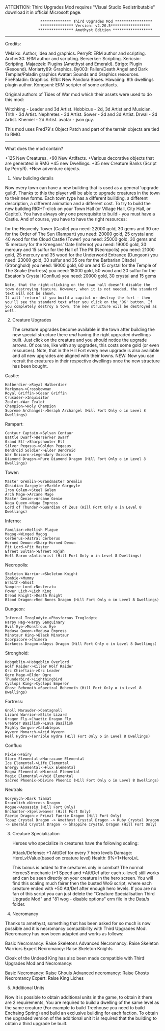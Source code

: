 ATTENTION: Third Upgrades Mod requires "Visual Studio Redistributable" download it in official Microsoft page.


                    ************** Third Upgrades Mod *****************
                    *************** Version: v2.20.5******************
                   **************** Amethyst Edition ******************

--------------------------------------------------------------------------------------------------

Credits:

VMaiko: Author, idea and graphics.
PerryR: ERM author and scripting.
Archer30: ERM author and scripting.
Berserker: Scripting.
Xericsin: Scripting.
Majaczek: Plugins (Amethyst and Emerald).
Strigo: Plugin (Resound).
Moriarty89: Graphics.
By003: Fallen/Death Angel and Dark Templar/Paladin graphics
Avatar: Sounds and Graphics resources.
FirePaladin: Graphics.
ElfbI: New Pandora Boxes.
Hawaiing: 8th dwellings plugin author.
Kongsuni: ERM scripter of some artifacts.

Original authors of Tides of War mod which their assets were used to do this mod:

Witchking - Leader and 3d Artist.
Hobbicus - 2d, 3d Artist and Musician.
Trith - 3d Artist.
Nephretes - 3d Artist.
Sower - 2d and 3d Artist.
Drwal - 2d Artist.
Khemiel - 2d Artist.
avatar - json guy.



This mod uses Fred79's Object Patch and part of the terrain objects are tied to RMG.

------------------------------------------------------------------------------------------------------------

What does the mod contain?

+125 New Creatures.
+90 New Artifacts.
+Various decorative objects that are generated in RMG
+45 new Dwellings.
+35 new Creature Banks (Script by PerryR).
+New adventure objects.




1. New buliding details

Now every town can have a new building that is used as a general 'upgrade guild'. Thanks to this the player will be able to upgrade creatures in the town to their new forms. 
Each town type has a different builiding, a different description, a different animation and a different cost. 
To try to build the new building RIGHT-click on your Town Hall (or Village Hall, City Hall, or Capitol). 
You have always olny one prerequisite to build - you must have a Castle. And of course, you have to have the right resources:

for the Heavenly Tower (Castle) you need:        22000 gold, 30 gems and 30 ore
for the Order of The Sun (Rampart) you need:     20000 gold, 25 crystal and 40 wood
for the Cloud Castle (Tower) you need:           25000 gold, 30 gems and 15 mercury
for the Kreegans' Gate (Inferno) you need:       19000 gold, 30 mercury and 15 sulfur
for the Hall of The Pit (Necropolis) you need:   21000 gold, 25 mercury and 35 wood
for the Underworld Entrance (Dungeon) you need:  23000 gold, 30 sulfur and 35 ore
for the Barbarian Citadel (Stronghold) you need: 19000 gold, 60 ore and 15 crystal
for the Temple of The Snake (Fortress) you need: 18000 gold, 50 wood and 20 sulfur
for the Escaton's Crystal (Conflux) you need:    20000 gold, 30 crystal and 15 gems

	Note, that the right-clicking on the town hall doesn't disable the town destroying feature. However, when it is not needed, the standard text will not be shown. 
	It will 'return' if you build a capitol or destroy the fort - then you'll see the standard text after you click on the 'OK' button. If you completely destroy a town, the new structure will be destroyed as well.

2. Creature Upgrades

	The creature upgrades become available in the town after building the new special structure there *and* having the right upgraded dwellings built. 
	Just click on the creature and you should notice the upgrade arrows. Of course, like with any upgrades, this costs some gold (or even resources). 
	Note, that in the Hill Fort every  new upgrade is also available and all new upgrades are aligned with their towns.
                     NEW: Now you can recruit the creatures in their respective dwellings once the new structure has been bought.

Castle:

    Halberdier->Royal Halberdier
    Marksman->Crossbowman
    Royal Griffin->Cesar Griffin
    Crusader->Inquisitor
    Zealot->War Zealot
    Champion->Holy Champion
    Supreme Archangel->Seraph Archangel (Hill Fort Only o in Level 8 Dwellings)
	
	
Rampart:

    Centaur Captain->Sylvan Centaur
    Battle Dwarf->Berserker Dwarf
    Grand Elf->Sharpshooter Elf
    Silver Pegasus->Golden Pegasus
    Dendroid Soldier->Elder Dendroid
    War Unicorn->Legendary Unicorn
    Diamond Dragon->Pure Diamond Dragon (Hill Fort Only o in Level 8 Dwellings)	
	
	
Tower:

    Master Gremlin->Grandmaster Gremlin
    Obsidian Gargoyle->Marble Gargoyle
    Iron Golem->Steel Golem
    Arch Mage->Arcane Mage
    Master Genie->Arcane Genie
    Naga Queen->Naga Empress
    Lord of Thunder->Guardian of Zeus (Hill Fort Only o in Level 8 Dwellings)	
	

Inferno:

    Familiar->Hellish Plague
    Magog->Winged Magog
    Cerberus->Astral Cerberus
    Horned Demon->Sharp-Horned Demon
    Pit Lord->Pit Master
    Efreet Sultan->Efreet Rajah
    Hell Baron->Antichrist (Hill Fort Only o in Level 8 Dwellings)	
	
	
Necropolis:

    Skeleton Warrior->Skeleton Knight
    Zombie->Mummy
    Wraith->Ghost
    Vampire Lord->Nosferatu
    Power Lich->Lich King
    Dread Knight->Death Knight
    Blood Dragon->Red Bones Dragon (Hill Fort Only o in Level 8 Dwellings)	
	
	
Dungeon:

    Infernal Troglodyte->Phosforous Troglodyte
    Harpy Hag->Harpy Sanguinary
    Evil Eye->Monstrous Eye
    Medusa Queen->Medusa Empress
    Minotaur King->Black Minotaur
    Scorpicore->Chimera
    Darkness Dragon->Abyss Dragon (Hill Fort Only o in Level 8 Dwellings)	
	
	
Stronghold:

    Hobgoblin->Hobgoblin Overlord
    Wolf Raider->Killer Wolf Raider
    Orc Chieftain->Orc Leader
    Ogre Mage->Elder Ogre
    Thunderbird->Lightningbird
    Cyclops King->Cyclops Emperor
    Ghost Behemoth->Spectral Behemoth (Hill Fort Only o in Level 8 Dwellings)	
	
	
Fortress:

    Gnoll Marauder->Centagnoll
    Lizard Warrior->Elite Lizard
    Dragon Fly->Chaotic Dragon Fly
    Greater Basilisk->Lava Basilisk
    Mighty Gorgon->Catoblepas
    Wyvern Monarch->Acid Wyvern
    Hell Hydra->Terrible Hydra (Hill Fort Only o in Level 8 Dwellings)	
	
	
Conflux:

    Pixie->Fairy
    Storm Elemental->Hurracane Elemental
    Ice Elemental->Life Elemental
    Energy Elemental->Flux Elemental
    Magma Elemental->Mineral Elemental
    Magic Elemental->Void Elemental
    Sacred Phoenix->Divine Phoenix (Hill Fort Only o in Level 8 Dwellings)	
	

Neutrals:

    Gorynych->Dark Tiamat
    Dracolich->Necross Dragon
    Rogue->Assassin (Hill Fort Only)
    Enchanter->Spellweaver (Hill Fort Only)
    Faerie Dragon-> Primal Faerie Dragon (Hill Fort Only)
    Topaz Crystal Dragon -> Amethyst Crystal Dragon -> Ruby Crystal Dragon -> Emerald Crystal Dragon -> Shappire Crystal Dragon (Hill Fort Only)

3. Creature Specialization

    Heroes who specialize in creatures have the following scaling:

    Attack/Defense: +1 Att/Def for every 7 hero levels
    Damage: HeroLvl:Value(based on creature level)
    Health: 9%+1*HeroLvL 
    
    This bonus is added to the creatures only in combat! The normal Heroes3 mechanic (+1 Speed and +Att/Def after each x-level) still works and can be seen directly on your creature in the hero screen.
    You will find this scaling much fairer then the busted WoG script, where each creature ended with +50 Att/Def after enough hero levels. 
    If you are no fan of this script you can just delete the "Creature Specialisation Third Upgrade Mod" and "81 wog - disable options" erm file in the Data/s folder. 

4. Necromancy

Thanks to amethyst, something that has been asked for so much is now possible and it is necromancy compatibility with Third Upgrades Mod.
Necromancy has now been adapted and works as follows:

Basic Necromancy: Raise Skeletons
Advanced Necromancy: Raise Skeleton Warriors
Expert Necromancy: Raise Skeleton Knights

Cloak of the Undead King has also been made compatible with Third Upgrades Mod and Necromancy:

Basic Necromancy: Raise Ghouls
Advanced necromancy: Raise Ghosts
Necromancy Expert: Raise King Liches

5. Additional Units

Now it is possible to obtain additional units in the game, to obtain it there are 2 requirements, 
You are required to build a dwelling of the same level as the same creature (For example to build Treehouse you need to build Enchaing Spring) and build an exclusive building for each faction.
To obtain the upgraded version of the additional unit it is required that the building to obtain a third upgrade be built.
